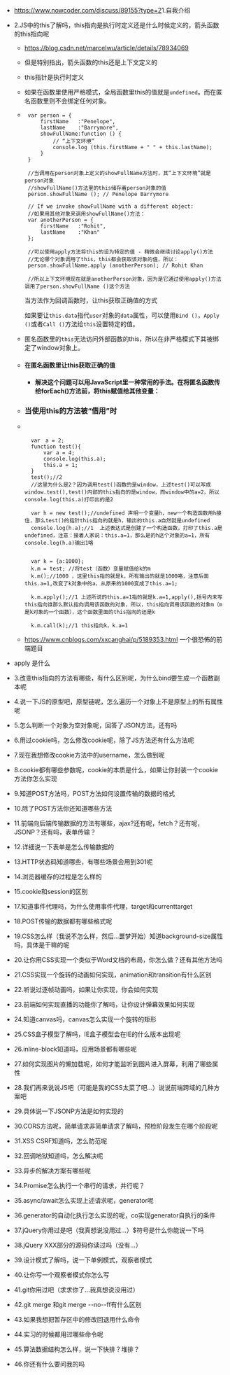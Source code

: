 - https://www.nowcoder.com/discuss/89155?type=2
   ​	1.自我介绍 

- 2.JS中的this了解吗，this指向是执行时定义还是什么时候定义的，箭头函数的this指向呢 

   - https://blog.csdn.net/marcelwu/article/details/78934069

   - 但是特别指出，箭头函数的this还是上下文定义的

   - this指针是执行时定义

   - 如果在函数里使用严格模式，全局函数里this的值就是`undefined`。而在匿名函数里则不会绑定任何对象。 

   - ```
      var person = {
          firstName   :"Penelope",
          lastName    :"Barrymore",
          showFullName:function () {
              // “上下文环境”
              console.log (this.firstName + " " + this.lastName);
          }
      }
      
      //当调用在person对象上定义的showFullName方法时，其“上下文环境”就是person对象
      //showFullName()方法里的this储存着person对象的值
      person.showFullName (); // Penelope Barrymore
      
      // If we invoke showFullName with a different object:
      //如果用其他对象来调用showFullName()方法：
      var anotherPerson = {
          firstName   :"Rohit",
          lastName    :"Khan"
      };
      
      //可以使用apply方法将this的设为特定的值 - 稍微会继续讨论apply()方法
      //无论哪个对象调用了this，this都会获取该对象的值，所以：
      person.showFullName.apply (anotherPerson); // Rohit Khan
      
      //所以上下文环境现在就是anotherPerson对象，因为是它通过使用apply()方法调用了person.showFullName ()这个方法
      ```

      当方法作为回调函数时，让this获取正确值的方式

      ​	如果要让`this.data`指代`user`对象的`data`属性，可以使用`Bind ()`，`Apply ()`或者`Call ()`方法给`this`设置特定的值。 

   - 匿名函数里的`this`无法访问外部函数的this，所以在非严格模式下其被绑定了window对象上。 

   - #### 在匿名函数里让this获取正确的值

      - #### 解决这个问题可以用JavaScript里一种常用的手法。在将匿名函数传给forEach()方法前，将this赋值给其他变量： 

   - ### 当使用this的方法被“借用”时

   - ```
      
      ```

      ```
      	var　a = 2;
      	function test(){
      		var a = 4;
      		console.log(this.a);
      		this.a = 1;
      	}
      	test();//2
      	//这里为什么是2？因为调用test()函数的是window，上述test()可以写成window.test(),test()内部的this指向的是window，而window中的a=2，所以console.log(this.a)打印出的是2
      	
      	var h = new test();//undefined 声明一个变量h，new一个构造函数用h接住，那么test()的指针this指向的就是h，输出的this.a自然就是undefined
      	console.log(h.a);//1  上述表达式是创建了一个构造函数，打印了this.a是undefined，注意：接着人家说：this.a=1，那么是的h这个对象的a=1，所有console.log(h.a)输出1咯
      	
      	
      	var k = {a:1000};
      	k.m = test; //将test（函数）变量赋值给k的m
      	k.m();//1000 ，这里this指的就是k，所有输出的就是1000咯，注意后面this.a=1,改变了k对象中的a，从原来的1000变成了this.a=1;
      	
      	k.m.apply();//1 上述所说的this.a=1指的就是k.a=1,apply(),括号内未写this指向谁那么默认指向调用该函数的对象，所以，this指向调用该函数的对象m（m是k对象的一个函数），这个函数里面的this指向的还是k
      	
      	k.m.call(k);//1 this指向k，k.a=1
      
      ```

   - https://www.cnblogs.com/xxcanghai/p/5189353.html  一个很恐怖的前端题目

- apply 是什么

- 3.改变this指向的方法有哪些，有什么区别呢，为什么bind要生成一个函数副本呢 

- 4.说一下JS的原型吧，原型链呢，怎么遍历一个对象上不是原型上的所有属性呢 

- 5.怎么判断一个对象为空对象呢，回答了JSON方法，还有吗 

- 6.用过cookie吗，怎么修改cookie呢，除了JS方法还有什么方法呢 

- 7.现在我想修改cookie方法中的username，怎么做到呢 

- 8.cookie都有哪些参数呢，cookie的本质是什么，如果让你封装一个cookie方法你怎么实现 

- 9.知道POST方法吗，POST方法如何设置传输的数据的格式 

- 10.除了POST方法你还知道哪些方法

- 11.前端向后端传输数据的方法有哪些，ajax?还有呢，fetch？还有呢，JSONP？还有吗，表单传输？ 

- 12.详细说一下表单是怎么传输数据的 

- 13.HTTP状态码知道哪些，有哪些场景会用到301呢 

- 14.浏览器缓存的过程是怎么样的 

- 15.cookie和session的区别 

- 17.知道事件代理吗，为什么使用事件代理，target和currenttarget 

- 18.POST传输的数据都有哪些格式呢 

- 19.CSS怎么样（我说不怎么样，然后...噩梦开始）知道background-size属性吗，具体是干嘛的呢 

- 20.让你用CSS实现一个类似于Word文档的布局，你怎么做？还有其他方法吗 

- 21.CSS实现一个旋转的动画如何实现，animation和transition有什么区别 

- 22.听说过逐帧动画吗，如果让你实现，你会如何实现 

- 23.前端如何实现直播的功能你了解吗，让你设计弹幕效果如何实现 

- 24.知道canvas吗，canvas怎么实现一个旋转的矩形 

- 25.CSS盒子模型了解吗，IE盒子模型会在IE的什么版本出现呢 

- 26.inline-block知道吗，应用场景都有哪些呢 

- 27.如何实现图片的懒加载呢，如何才能监听到图片进入屏幕，利用了哪些属性 

- 28.我们再来说说JS吧（可能是我的CSS太菜了吧...）说说前端跨域的几种方案吧 

- 29.具体说一下JSONP方法是如何实现的 

- 30.CORS方法呢，简单请求非简单请求了解吗，预检阶段发生在哪个阶段呢 

- 31.XSS CSRF知道吗，怎么防范呢 

- 32.回调地狱知道吗，怎么解决呢 

- 33.异步的解决方案有哪些呢 

- 34.Promise怎么执行一个串行的请求，并行呢？ 

- 35.async/await怎么实现上述请求呢，generator呢 

- 36.generator的自动化执行怎么实现的呢，co实现generator自执行的条件 

- 37.jQuery你用过是吧（我真想说没用过...）$符号是什么你能说一下吗 

- 38.jQuery XXX部分的源码你读过吗（没有...） 

- 39.设计模式了解吗，说一下单例模式，观察者模式 

- 40.让你写一个观察者模式你怎么写 

- 41.git你用过吧（求求你了...我真想说没用过） 

- 42.git merge 和git merge --no--ff有什么区别 

- 43.如果我想把暂存区中的修改回退用什么命令 

- 44.实习的时候都用过哪些命令呢 

- 45.算法数据结构怎么样，说一下快排？堆排？ 

- 46.你还有什么要问我的吗